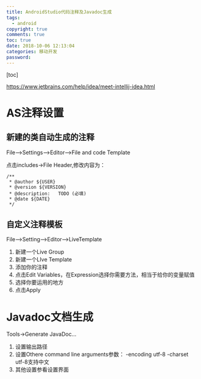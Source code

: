 ```yaml
---
title: AndroidStudio代码注释及Javadoc生成
tags:
  - android 
copyright: true
comments: true
toc: true
date: 2018-10-06 12:13:04
categories: 移动开发
password:
---
```


[toc]

https://www.jetbrains.com/help/idea/meet-intellij-idea.html

# AS注释设置
## 新建的类自动生成的注释
File–>Settings–>Editor–>File and code Template

点击includes->File Header,修改内容为：
~~~
/**
 * @author ${USER}
 * @version ${VERSION}  
 * @description:   TODO (必填)
 * @date ${DATE}
 */
~~~

## 自定义注释模板
File–>Setting–>Editor–>LiveTemplate
1. 新建一个Live Group
2. 新建一个LIve Template
3. 添加你的注释
4. 点击Edit Variables，在Expression选择你需要方法，相当于给你的变量赋值
5. 选择你要运用的地方
6. 点击Apply



# Javadoc文档生成
Tools->Generate JavaDoc...

1. 设置输出路径
2. 设置Othere command line arguments参数： -encoding utf-8 -charset utf-8支持中文
3. 其他设置参看设置界面